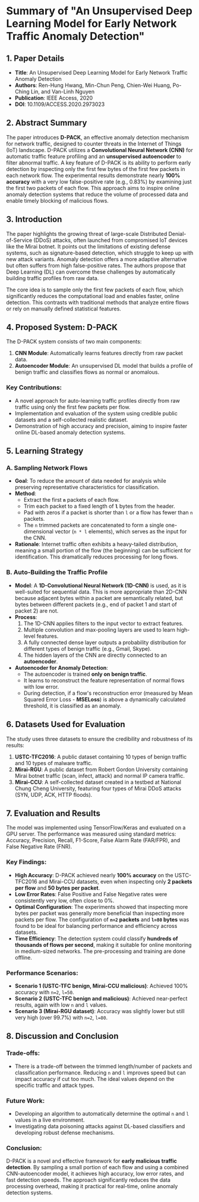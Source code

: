 # Summary of "An Unsupervised Deep Learning Model for Early Network Traffic Anomaly Detection"

## 1. Paper Details

*   **Title**: An Unsupervised Deep Learning Model for Early Network Traffic Anomaly Detection
*   **Authors**: Ren-Hung Hwang, Min-Chun Peng, Chien-Wei Huang, Po-Ching Lin, and Van-Linh Nguyen
*   **Publication**: IEEE Access, 2020
*   **DOI**: 10.1109/ACCESS.2020.2973023

## 2. Abstract Summary

The paper introduces **D-PACK**, an effective anomaly detection mechanism for network traffic, designed to counter threats in the Internet of Things (IoT) landscape. D-PACK utilizes a **Convolutional Neural Network (CNN)** for automatic traffic feature profiling and an **unsupervised autoencoder** to filter abnormal traffic. A key feature of D-PACK is its ability to perform early detection by inspecting only the first few bytes of the first few packets in each network flow. The experimental results demonstrate nearly **100% accuracy** with a very low false-positive rate (e.g., 0.83%) by examining just the first two packets of each flow. This approach aims to inspire online anomaly detection systems that reduce the volume of processed data and enable timely blocking of malicious flows.

## 3. Introduction

The paper highlights the growing threat of large-scale Distributed Denial-of-Service (DDoS) attacks, often launched from compromised IoT devices like the Mirai botnet. It points out the limitations of existing defense systems, such as signature-based detection, which struggle to keep up with new attack variants. Anomaly detection offers a more adaptive alternative but often suffers from high false-positive rates. The authors propose that Deep Learning (DL) can overcome these challenges by automatically building traffic profiles from raw data.

The core idea is to sample only the first few packets of each flow, which significantly reduces the computational load and enables faster, online detection. This contrasts with traditional methods that analyze entire flows or rely on manually defined statistical features.

## 4. Proposed System: D-PACK

The D-PACK system consists of two main components:

1.  **CNN Module**: Automatically learns features directly from raw packet data.
2.  **Autoencoder Module**: An unsupervised DL model that builds a profile of benign traffic and classifies flows as normal or anomalous.

### Key Contributions:

*   A novel approach for auto-learning traffic profiles directly from raw traffic using only the first few packets per flow.
*   Implementation and evaluation of the system using credible public datasets and a self-collected realistic dataset.
*   Demonstration of high accuracy and precision, aiming to inspire faster online DL-based anomaly detection systems.

## 5. Learning Strategy

### A. Sampling Network Flows

*   **Goal**: To reduce the amount of data needed for analysis while preserving representative characteristics for classification.
*   **Method**:
    *   Extract the first **`n`** packets of each flow.
    *   Trim each packet to a fixed length of **`l`** bytes from the header.
    *   Pad with zeros if a packet is shorter than `l` or a flow has fewer than `n` packets.
    *   The `n` trimmed packets are concatenated to form a single one-dimensional vector (`n * l` elements), which serves as the input for the CNN.
*   **Rationale**: Internet traffic often exhibits a heavy-tailed distribution, meaning a small portion of the flow (the beginning) can be sufficient for identification. This dramatically reduces processing for long flows.

### B. Auto-Building the Traffic Profile

*   **Model**: A **1D-Convolutional Neural Network (1D-CNN)** is used, as it is well-suited for sequential data. This is more appropriate than 2D-CNN because adjacent bytes within a packet are semantically related, but bytes between different packets (e.g., end of packet 1 and start of packet 2) are not.
*   **Process**:
    1.  The 1D-CNN applies filters to the input vector to extract features.
    2.  Multiple convolution and max-pooling layers are used to learn high-level features.
    3.  A fully connected dense layer outputs a probability distribution for different types of benign traffic (e.g., Gmail, Skype).
    4.  The hidden layers of the CNN are directly connected to an **autoencoder**.
*   **Autoencoder for Anomaly Detection**:
    *   The autoencoder is trained **only on benign traffic**.
    *   It learns to reconstruct the feature representation of normal flows with low error.
    *   During detection, if a flow's reconstruction error (measured by Mean Squared Error Loss - **MSELoss**) is above a dynamically calculated threshold, it is classified as an anomaly.

## 6. Datasets Used for Evaluation

The study uses three datasets to ensure the credibility and robustness of its results:

1.  **USTC-TFC2016**: A public dataset containing 10 types of benign traffic and 10 types of malware traffic.
2.  **Mirai-RGU**: A public dataset from Robert Gordon University containing Mirai botnet traffic (scan, infect, attack) and normal IP camera traffic.
3.  **Mirai-CCU**: A self-collected dataset created in a testbed at National Chung Cheng University, featuring four types of Mirai DDoS attacks (SYN, UDP, ACK, HTTP floods).

## 7. Evaluation and Results

The model was implemented using TensorFlow/Keras and evaluated on a GPU server. The performance was measured using standard metrics: Accuracy, Precision, Recall, F1-Score, False Alarm Rate (FAR/FPR), and False Negative Rate (FNR).

### Key Findings:

*   **High Accuracy**: D-PACK achieved nearly **100% accuracy** on the USTC-TFC2016 and Mirai-CCU datasets, even when inspecting only **2 packets per flow** and **50 bytes per packet**.
*   **Low Error Rates**: False Positive and False Negative rates were consistently very low, often close to 0%.
*   **Optimal Configuration**: The experiments showed that inspecting more bytes per packet was generally more beneficial than inspecting more packets per flow. The configuration of **`n=2` packets** and **`l=80` bytes** was found to be ideal for balancing performance and efficiency across datasets.
*   **Time Efficiency**: The detection system could classify **hundreds of thousands of flows per second**, making it suitable for online monitoring in medium-sized networks. The pre-processing and training are done offline.

### Performance Scenarios:

*   **Scenario 1 (USTC-TFC benign, Mirai-CCU malicious)**: Achieved 100% accuracy with `n=2`, `l=50`.
*   **Scenario 2 (USTC-TFC benign and malicious)**: Achieved near-perfect results, again with low `n` and `l` values.
*   **Scenario 3 (Mirai-RGU dataset)**: Accuracy was slightly lower but still very high (over 99.7%) with `n=2`, `l=80`.

## 8. Discussion and Conclusion

### Trade-offs:

*   There is a trade-off between the trimmed length/number of packets and classification performance. Reducing `n` and `l` improves speed but can impact accuracy if cut too much. The ideal values depend on the specific traffic and attack types.

### Future Work:
*   Developing an algorithm to automatically determine the optimal `n` and `l` values in a live environment.
*   Investigating data poisoning attacks against DL-based classifiers and developing robust defense mechanisms.

### Conclusion:

D-PACK is a novel and effective framework for **early malicious traffic detection**. By sampling a small portion of each flow and using a combined CNN-autoencoder model, it achieves high accuracy, low error rates, and fast detection speeds. The approach significantly reduces the data processing overhead, making it practical for real-time, online anomaly detection systems.